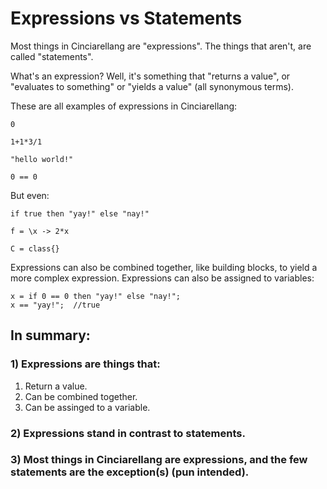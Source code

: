 # Expressions vs Statements

Most things in Cinciarellang are "expressions". The things that aren't, are called "statements". 

What's an expression? Well, it's something that "returns a value", or "evaluates to something" or "yields a value" (all synonymous terms).

These are all examples of expressions in Cinciarellang:

```
0
```

```
1+1*3/1
```

```
"hello world!"
```

```
0 == 0 
```

But even:

```
if true then "yay!" else "nay!"
```

```
f = \x -> 2*x
```

```
C = class{}
```

Expressions can also be combined together, like building blocks, to yield a more complex expression. Expressions can also be assigned to variables:

```
x = if 0 == 0 then "yay!" else "nay!";
x == "yay!";  //true
```

## In summary:

### 1) Expressions are things that:

1. Return a value.
1. Can be combined together.
1. Can be assinged to a variable.

### 2) Expressions stand in contrast to statements.

### 3) Most things in Cinciarellang are expressions, and the few statements are the exception(s) (pun intended).